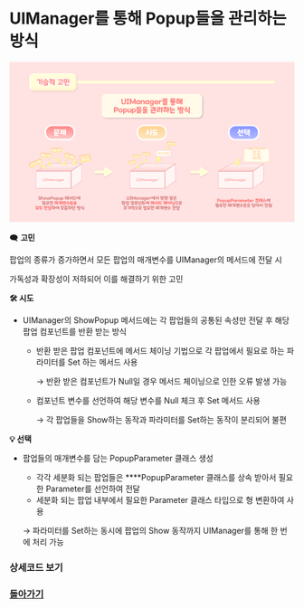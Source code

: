 # UIManager를 통해 Popup들을 관리하는 방식

![기술 고민 - 정민.png](/Detail//13.UIManager/UIManager를%20통해%20Popup들을%20관리하는%20방식/UIManager.png)

🗨️ **고민**

팝업의 종류가 증가하면서 모든 팝업의 매개변수를 UIManager의 메서드에 전달 시

가독성과 확장성이 저하되어 이를 해결하기 위한 고민 

**🛠️ 시도**

- UIManager의 ShowPopup 메서드에는 각 팝업들의 공통된 속성만 전달 후 해당 팝업 컴포넌트를 반환 받는 방식
    - 반환 받은 팝업 컴포넌트에 메서드 체이닝 기법으로 각 팝업에서 필요로 하는 파라미터를 Set 하는 메서드 사용
        
        → 반환 받은 컴포넌트가 Null일 경우 메서드 체이닝으로 인한 오류 발생 가능
        
    - 컴포넌트 변수를 선언하여 해당 변수를 Null 체크 후 Set 메서드 사용
        
        → 각 팝업들을 Show하는 동작과 파라미터를 Set하는 동작이 분리되어 불편
        

**💡 선택**

- 팝업들의 매개변수를 담는 PopupParameter 클래스 생성
    - 각각 세분화 되는 팝업들은 ****PopupParameter 클래스를 상속 받아서 필요한 Parameter를 선언하여 전달
    - 세분화 되는 팝업 내부에서 필요한 Parameter 클래스 타입으로 형 변환하여 사용
    
    → 파라미터를 Set하는 동시에 팝업의 Show 동작까지 UIManager를 통해 한 번에 처리 가능
    

### 상세코드 보기

### [돌아가기](/README.md)